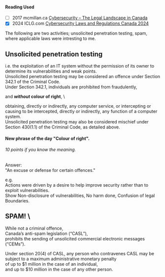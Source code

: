 #### Reading Used
- [ ] 2017 mcmillan.ca [Cybersecurity – The Legal Landscape in Canada](https://mcmillan.ca/insights/publications/cybersecurity-the-legal-landscape-in-canada/)
- [x] 2024 ICLG.com [Cybersecurity Laws and Regulations Canada 2024](https://iclg.com/practice-areas/cybersecurity-laws-and-regulations/canada)

The following are two activities; unsolicited penetration testing, spam, \
where applicable laws were intresting to me.

## Unsolicited penetration testing
i.e. the exploitation of an IT system without the permission of its owner to determine its vulnerabilities and weak points. \
Unsolicited penetration testing may be considered an offence under Section 342.1 of the Criminal Code. \
Under Section 342.1, individuals are prohibited from fraudulently,

and ___without_ colour of right__, \

obtaining, directly or indirectly, any computer service, or intercepting or causing to be intercepted, directly or indirectly, any function of a computer system. \
Unsolicited penetration testing may also be considered mischief under Section 430(1.1) of the Criminal Code, as detailed above.

#### New phrase of the day "Colour of right".
###### 10 points if you know the meaning.
Answer: \
"An excuse or defense for certain offences."

e.g. \
Actions were driven by a desire to help improve security rather than to exploit vulnerabilities. \
Show Non-disclosure of vulnerabilities, No harm done, Confusion of legal Boundaries.

## SPAM! \
While not a criminal offence, \
Canada’s anti-spam legislation (“CASL”), \
prohibits the sending of unsolicited commercial electronic messages (“CEMs”).

Under section 20(4) of CASL, any person who contravenes CASL may be subject to a maximum administrative monetary penalty \
of up to $1 million in the case of an individual, \
and up to $10 million in the case of any other person.
